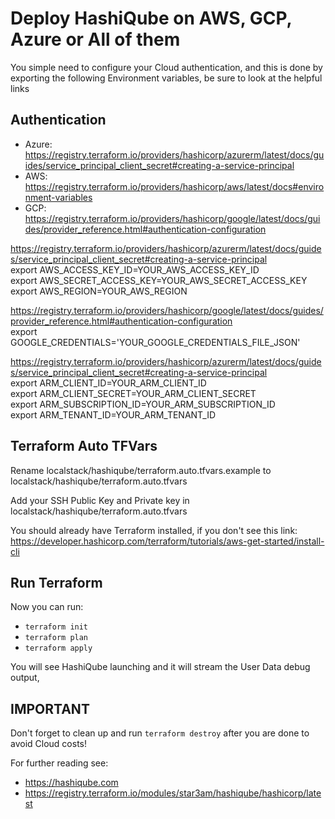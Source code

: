 # Deploy HashiQube on AWS, GCP, Azure or All of them

You simple need to configure your Cloud authentication, and this is done by exporting the following Environment variables, be sure to look at the helpful links

## Authentication

- Azure: https://registry.terraform.io/providers/hashicorp/azurerm/latest/docs/guides/service_principal_client_secret#creating-a-service-principal
- AWS: https://registry.terraform.io/providers/hashicorp/aws/latest/docs#environment-variables
- GCP: https://registry.terraform.io/providers/hashicorp/google/latest/docs/guides/provider_reference.html#authentication-configuration

https://registry.terraform.io/providers/hashicorp/azurerm/latest/docs/guides/service_principal_client_secret#creating-a-service-principal<br />
export AWS_ACCESS_KEY_ID=YOUR_AWS_ACCESS_KEY_ID<br />
export AWS_SECRET_ACCESS_KEY=YOUR_AWS_SECRET_ACCESS_KEY<br />
export AWS_REGION=YOUR_AWS_REGION<br />

https://registry.terraform.io/providers/hashicorp/google/latest/docs/guides/provider_reference.html#authentication-configuration<br />
export GOOGLE_CREDENTIALS='YOUR_GOOGLE_CREDENTIALS_FILE_JSON'<br />

https://registry.terraform.io/providers/hashicorp/azurerm/latest/docs/guides/service_principal_client_secret#creating-a-service-principal<br />
export ARM_CLIENT_ID=YOUR_ARM_CLIENT_ID<br />
export ARM_CLIENT_SECRET=YOUR_ARM_CLIENT_SECRET<br />
export ARM_SUBSCRIPTION_ID=YOUR_ARM_SUBSCRIPTION_ID<br />
export ARM_TENANT_ID=YOUR_ARM_TENANT_ID<br />

## Terraform Auto TFVars

Rename localstack/hashiqube/terraform.auto.tfvars.example to localstack/hashiqube/terraform.auto.tfvars

Add your SSH Public Key and Private key in localstack/hashiqube/terraform.auto.tfvars

You should already have Terraform installed, if you don't see this link: https://developer.hashicorp.com/terraform/tutorials/aws-get-started/install-cli

## Run Terraform

Now you can run: 

- `terraform init`
- `terraform plan`
- `terraform apply`

You will see HashiQube launching and it will stream the User Data debug output, 

## IMPORTANT 

Don't forget to clean up and run `terraform destroy` after you are done to avoid Cloud costs!

For further reading see: 

- https://hashiqube.com
- https://registry.terraform.io/modules/star3am/hashiqube/hashicorp/latest

